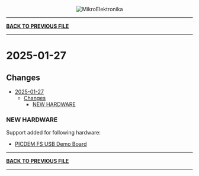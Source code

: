 <p align="center">
  <img src="http://www.mikroe.com/img/designs/beta/logo_small.png?raw=true" alt="MikroElektronika"/>
</p>

---

**[BACK TO PREVIOUS FILE](../changelog.md)**

---

# 2025-01-27

## Changes

- [2025-01-27](#2025-01-27)
  - [Changes](#changes)
    - [NEW HARDWARE](#new-hardware)

### NEW HARDWARE

Support added for following hardware:

+ [PICDEM FS USB Demo Board](https://mplab-discover.microchip.com/v2/item/com.microchip.portal.evalboard/com.microchip.subcategories.modules-and-peripherals.communication.usb/mcu08.dm163025-1/1.0.0?view=about)

---

**[BACK TO PREVIOUS FILE](../changelog.md)**

---

